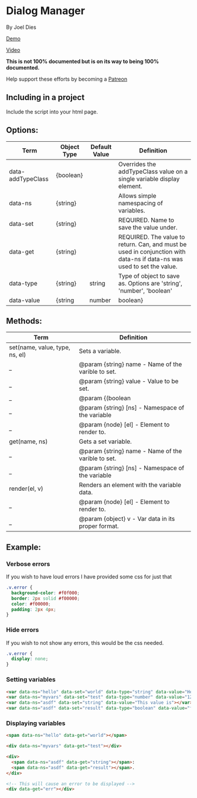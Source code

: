 # Dialog Manager
By Joel Dies

[Demo](http://codepen.io/phreaknation/pen/XRgZNX?editors=1000)

[Video](https://youtu.be/0RNYi8aXYG4)


**This is not 100% documented but is on its way to being 100% documented.**

Help support these efforts by becoming a [Patreon](https://www.patreon.com/diesoft)

## Including in a project
Include the script into your html page.



## Options:

Term | Object Type | Default Value | Definition
--- | --- | --- | ---
data-addTypeClass | {boolean} |  | Overrides the addTypeClass value on a single variable display element.
data-ns | {string} |  | Allows simple namespacing of variables.
data-set | {string} |  | REQUIRED. Name to save the value under.
data-get | {string} |  | REQUIRED. The value to return. Can, and must be used in conjunction with data-ns if data-ns was used to set the value.
data-type | {string} | string | Type of object to save as. Options are 'string', 'number', 'boolean'
data-value | {string|number|boolean} |  | Value to save. Not required.



## Methods:
Term | Definition
--- | ---
set(name, value, type, ns, el) | Sets a variable.
_ | @param {string} name - Name of the varible to set.
_ | @param {string} value - Value to be set.
_ | @param {(boolean|number|string)} [type=string] - description
_ | @param {string} [ns] - Namespace of the variable
_ | @param {node} [el] - Element to render to.
get(name, ns) | Gets a set variable.
_ | @param {string} name - Name of the varible to set.
_ | @param {string} [ns] - Namespace of the variable
render(el, v) | Renders an element with the variable data.
_ | @param {node} [el] - Element to render to.
_ | @param {object} v - Var data in its proper format.



## Example:

### Verbose errors
If you wish to have loud errors I have provided some css for just that
```css
.v.error {
  background-color: #f0f000;
  border: 2px solid #f00000;
  color: #f00000;
  padding: 2px 4px;
}
```
### Hide errors
If you wish to not show any errors, this would be the css needed.
```css
.v.error {
  display: none;
}
```

### Setting variables

```html
<var data-ns="hello" data-set="world" data-type="string" data-value="Hello World"></var>
<var data-ns="myvars" data-set="test" data-type="number" data-value="12345"></var>
<var data-ns="asdf" data-set="string" data-value="This value is"></var>
<var data-ns="asdf" data-set="result" data-type="boolean" data-value="false"></var>
```

### Displaying variables

```html
<span data-ns="hello" data-get="world"></span>

<div data-ns="myvars" data-get="test"></div>

<div>
  <span data-ns="asdf" data-get="string"></span>: 
  <span data-ns="asdf" data-get="result"></span>.
</div>

<!-- This will cause an error to be displayed -->
<div data-get="err"></div>
```
